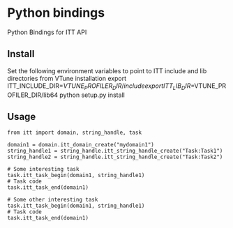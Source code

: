 # Python bindings
Python Bindings for ITT API

## Install
Set the following environment variables to point to ITT include and lib directories from VTune installation
export ITT_INCLUDE_DIR=$VTUNE_PROFILER_DIR/include
export ITT_LIB_DIR=$VTUNE_PROFILER_DIR/lib64
python setup.py install

## Usage
    from itt import domain, string_handle, task

    domain1 = domain.itt_domain_create("mydomain1")
    string_handle1 = string_handle.itt_string_handle_create("Task:Task1")
    string_handle2 = string_handle.itt_string_handle_create("Task:Task2")

    # Some interesting task 
    task.itt_task_begin(domain1, string_handle1)
    # Task code 
    task.itt_task_end(domain1)

    # Some other interesting task 
    task.itt_task_begin(domain1, string_handle1)
    # Task code 
    task.itt_task_end(domain1)
